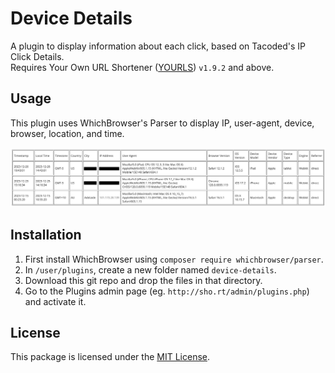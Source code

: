 # Device Details

A plugin to display information about each click, based on Tacoded's IP Click Details. <br>
Requires Your Own URL Shortener ([YOURLS](https://yourls.org)) `v1.9.2` and above.

## Usage

This plugin uses WhichBrowser's Parser to display IP, user-agent, device, browser, location, and time.

![screenshot](screenshot.png)

## Installation

1. First install WhichBrowser using `composer require whichbrowser/parser`.
2. In `/user/plugins`, create a new folder named `device-details`.
3. Download this git repo and drop the files in that directory.
4. Go to the Plugins admin page (eg. `http://sho.rt/admin/plugins.php`) and activate it.

## License

This package is licensed under the [MIT License](LICENSE.txt).
